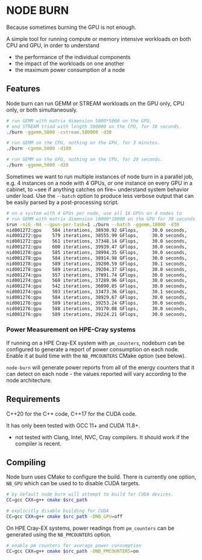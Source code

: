 # NODE BURN

Because sometimes burning the GPU is not enough.

A simple tool for running compute or memory intensive workloads on both CPU and GPU, in order to understand
* the performance of the individual components
* the impact of the workloads on one another
* the maximum power consumption of a node

## Features

Node burn can run GEMM or STREAM workloads on the GPU only, CPU only, or both simultaneously.

```bash
# run GEMM with matrix dimension 5000*5000 on the GPU,
# and STREAM triad with length 500000 on the CPU, for 30 seconds.
./burn -ggemm,5000 -cstream,500000 -d30

# run GEMM on the CPU, nothing on the GPU, for 3 minutes.
./burn -cgemm,5000 -d180

# run GEMM on the GPU, nothing on the CPU, for 20 seconds.
./burn -ggemm,5000 -d20
```

Sometimes we want to run multiple instances of node burn in a parallel job, e.g. 4 instances on a node with 4 GPUs, or one instance on every GPU in a cabinet, to ~see if anything catches on fire~ understand system behavior under load.
Use the `--batch` option to produce less verbose output that can be easily parsed by a post-processing script.

```bash
# on a system with 4 GPUs per node, use all 16 GPUs on 4 nodes to
# run GEMM with matrix dimension 10000*10000 on the GPU for 30 seconds
srun -n16 -N4 --gpus-per-task=1 ./burn --batch -ggemm,10000 -d30
nid001272:gpu    584 iterations, 38930.92 GFlops,     30.0 seconds,    2.400 Gbytes
nid001272:gpu    579 iterations, 38555.99 GFlops,     30.0 seconds,    2.400 Gbytes
nid001272:gpu    561 iterations, 37348.14 GFlops,     30.0 seconds,    2.400 Gbytes
nid001272:gpu    600 iterations, 39939.47 GFlops,     30.0 seconds,    2.400 Gbytes
nid001278:gpu    585 iterations, 38994.35 GFlops,     30.0 seconds,    2.400 Gbytes
nid001278:gpu    584 iterations, 38914.98 GFlops,     30.0 seconds,    2.400 Gbytes
nid001278:gpu    589 iterations, 39200.59 GFlops,     30.1 seconds,    2.400 Gbytes
nid001278:gpu    589 iterations, 39204.37 GFlops,     30.0 seconds,    2.400 Gbytes
nid001274:gpu    557 iterations, 37091.74 GFlops,     30.0 seconds,    2.400 Gbytes
nid001274:gpu    560 iterations, 37289.96 GFlops,     30.0 seconds,    2.400 Gbytes
nid001274:gpu    542 iterations, 36090.85 GFlops,     30.0 seconds,    2.400 Gbytes
nid001274:gpu    503 iterations, 33473.36 GFlops,     30.1 seconds,    2.400 Gbytes
nid001276:gpu    584 iterations, 38929.67 GFlops,     30.0 seconds,    2.400 Gbytes
nid001276:gpu    589 iterations, 39253.24 GFlops,     30.0 seconds,    2.400 Gbytes
nid001276:gpu    588 iterations, 39170.08 GFlops,     30.0 seconds,    2.400 Gbytes
nid001276:gpu    589 iterations, 39224.21 GFlops,     30.0 seconds,    2.400 Gbytes
```

### Power Measurement on HPE-Cray systems

If running on a HPE Cray-EX system with `pm_counters`, nodeburn can be configured to generate a report of power consumption on each node. Enable it at build time with the `NB_PMCOUNTERS` CMake option (see below).

`node-burn` will generate power reports from all of the energy counters that it can detect on each node - the values reported will vary according to the node architecture.

## Requirements

C++20 for the C++ code, C++17 for the CUDA code.

It has only been tested with GCC 11+ and CUDA 11.8+.
* not tested with Clang, Intel, NVC, Cray compilers. It should work if the compiler is recent.

## Compiling

Node burn uses CMake to configure the build. There is currently one option, `NB_GPU` which can be used to to disable CUDA targets.

```bash
# by default node burn will attempt to build for CUDA devices.
CC=gcc CXX=g++ cmake $src_path

# explicitly disable building for CUDA
CC=gcc CXX=g++ cmake $src_path -DNB_GPU=off
```

On HPE Cray-EX systems, power readings from `pm_counters` can be generated using the `NB_PMCOUNTERS` option.
```bash
# enable pm counters for average power consumption
CC=gcc CXX=g++ cmake $src_path -DNB_PMCOUNTERS=on
```
